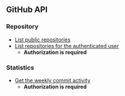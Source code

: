 ## GitHub API

### Repository

- [List public repositories](https://docs.github.com/ja/rest/repos/repos#list-public-repositories)
- [List repositories for the authenticated user](https://docs.github.com/ja/rest/repos/repos#list-repositories-for-the-authenticated-user)
  - **Authorization is required**

### Statistics

- [Get the weekly commit activity](https://docs.github.com/ja/rest/metrics/statistics#get-the-weekly-commit-activity)
  - **Authorization is required**

